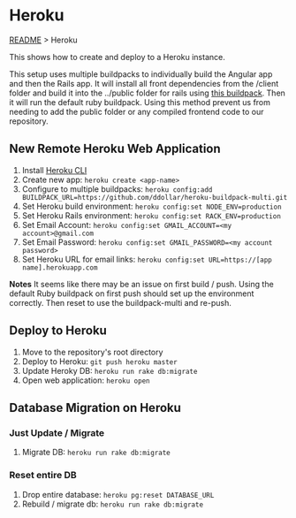 # Heroku

[README](./README.md) > Heroku

This shows how to create and deploy to a Heroku instance.

This setup uses multiple buildpacks to individually build the Angular app and then the Rails app. It will install all front dependencies from the /client folder and build it into the ../public folder for rails using [this buildpack](https://github.com/jasonswett/heroku-buildpack-nodejs-grunt-compass). Then it will run the default ruby buildpack. Using this method prevent us from needing to add the public folder or any compiled frontend code to our repository.

## New Remote Heroku Web Application

1. Install [Heroku CLI](https://devcenter.heroku.com/articles/heroku-command#installing-the-heroku-cli)
2. Create new app: `heroku create <app-name>`
3. Configure to multiple buildpacks: `heroku config:add BUILDPACK_URL=https://github.com/ddollar/heroku-buildpack-multi.git`
4. Set Heroku build environment: `heroku config:set NODE_ENV=production`
5. Set Heroku Rails environment: `heroku config:set RACK_ENV=production`
6. Set Email Account: `heroku config:set GMAIL_ACCOUNT=<my account>@gmail.com`
7. Set Email Password: `heroku config:set GMAIL_PASSWORD=<my account password>`
6. Set Heroku URL for email links: `heroku config:set URL=https://[app name].herokuapp.com`

**Notes**
It seems like there may be an issue on first build / push. Using the default Ruby buildpack on first push should set up the environment correctly. Then reset to use the buildpack-multi and re-push.


## Deploy to Heroku

1. Move to the repository's root directory
2. Deploy to Heroku: `git push heroku master`
3. Update Heroky DB: `heroku run rake db:migrate`
4. Open web application: `heroku open`


## Database Migration on Heroku

### Just Update / Migrate

1. Migrate DB: `heroku run rake db:migrate`

### Reset entire DB

1. Drop entire database: `heroku pg:reset DATABASE_URL`
1. Rebuild / migrate db: `heroku run rake db:migrate`

